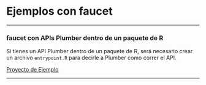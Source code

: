 # Ejemplos con faucet

---
### faucet con APIs Plumber dentro de un paquete de R

Si tienes un API Plumber dentro de un paquete de R,
será necesario crear un archivo `entrypoint.R`
para decirle a Plumber como correr el API.

[Proyecto de Ejemplo](https://github.com/andyquinterom/faucet/tree/main/examples/plumber_in_packages)

---

